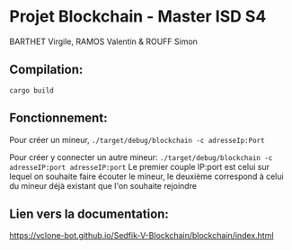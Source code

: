 # Projet Blockchain - Master ISD S4

 BARTHET Virgile, RAMOS Valentin & ROUFF Simon

## Compilation:
`cargo build`

## Fonctionnement:
Pour créer un mineur, `./target/debug/blockchain -c adresseIp:Port`

Pour créer y connecter un autre mineur: `./target/debug/blockchain -c adresseIP:port adresseIP:port` 
Le premier couple IP:port est celui sur lequel on souhaite faire écouter le mineur, le deuxième correspond à celui du mineur déjà existant que l'on souhaite rejoindre

## Lien vers la documentation:
https://vclone-bot.github.io/Sedfik-V-Blockchain/blockchain/index.html
